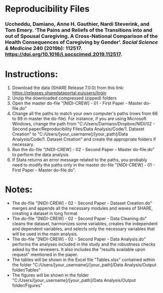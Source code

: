 # Reproducibility Files

### Uccheddu, Damiano, Anne H. Gauthier, Nardi Steverink, and Tom Emery. ‘The Pains and Reliefs of the Transitions into and out of Spousal Caregiving. A Cross-National Comparison of the Health Consequences of Caregiving by Gender’. *Social Science & Medicine* 240 (2019b): 112517. https://doi.org/10.1016/j.socscimed.2019.112517.



# Instructions: 
1. Download the data (SHARE Release 7.0.0) from this link: https://releases.sharedataportal.eu/users/login
2. Unzip the downloaded compressed (zipped) folders
3. Open the master do-file "[NIDI-CREW] - 01 - First Paper - Master do-file.do"
4. Change all the paths to match your own computer's paths (rows from 66 to 99 in master the do-file). For instance, if you are using Microsoft Windows, change the path from "C:/Users/Damiano/Dropbox/NIDI/02 - Second paper/Reproducibility Files/Data Analysis/Code/1. Dataset Creation" to "C:/Users/[your_username]/[your_path]/Data Analysis/Code/1. Dataset Creation" and create the appropriate folders if necessary. 
5. Run the do-file "[NIDI-CREW] - 02 - Second Paper - Master do-file.do" to perform the data analysis
6. If Stata returns an error message related to the paths, you probably need to modify the paths only in the master do-file "[NIDI-CREW] - 01 - First Paper - Master do-file.do". 



# Notes:
- The do-file "[NIDI-CREW] - 02 - Second Paper - Dataset Creation.do" merges and appends all the necessary modules and waves of SHARE, creating a dataset in long format
- The do-file "[NIDI-CREW] - 02 - Second Paper - Data Cleaning.do" cleans the dataset, harmonizes some variables, creates the independent and dependent variables, and selects only the necessary variables that will be used in the main analysis. 
- The do-file "[NIDI-CREW] - 02 - Second Paper - Data Analysis.do" performs the analyses included in the study and the robustness checks asked by the reviewers. It also includes the "results available upon request" mentioned in the paper. 
- The tables will be shown in the Excel file "Tables.xlsx" contained within the folder "C:/Users/[your_username]/[your_path]/Data Analysis/Output folder/Tables"
- The figures will be shown in the folder "C:/Users/[your_username]/[your_path]/Data Analysis/Output folder/Figures"
